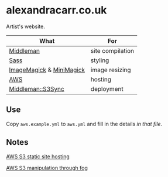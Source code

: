 # alexandracarr.co.uk

Artist's website.

What                                                  | For
----------------------------------------------------- | ---
[Middleman](middleman)                                | site compilation
[Sass](sass)                                          | styling
[ImageMagick](imagemagick) & [MiniMagick](minimagick) | image resizing
[AWS](aws)                                            | hosting
[Middleman::S3Sync](s3sync)                           | deployment

[middleman]: https://github.com/middleman/middleman
[sass]: https://github.com/sass/sass
[imagemagick]: http://www.imagemagick.org/
[minimagick]: https://github.com/minimagick/minimagick
[aws]: http://aws.amazon.com/
[s3sync]: https://github.com/fredjean/middleman-s3_sync

## Use

Copy `aws.example.yml` to `aws.yml` and fill in the details *in that file*.

## Notes

[AWS S3 static site hosting](http://docs.aws.amazon.com/AmazonS3/latest/dev/website-hosting-custom-domain-walkthrough.html)

[AWS S3 manipulation through fog](http://fog.io/storage/)
